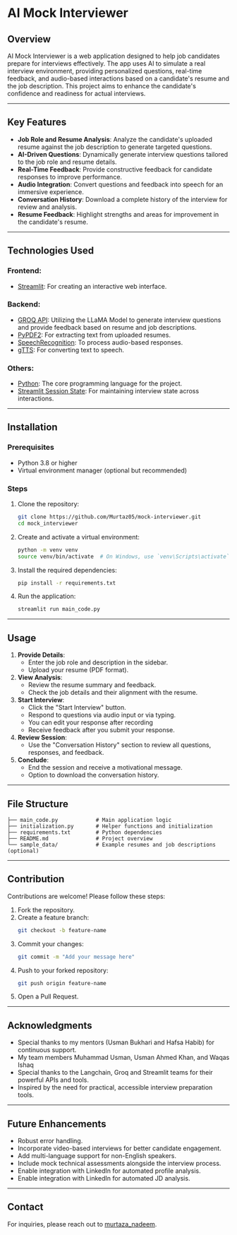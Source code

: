 # AI Mock Interviewer

## Overview
AI Mock Interviewer is a web application designed to help job candidates prepare for interviews effectively. The app uses AI to simulate a real interview environment, providing personalized questions, real-time feedback, and audio-based interactions based on a candidate's resume and the job description. This project aims to enhance the candidate's confidence and readiness for actual interviews.

---

## Key Features
- **Job Role and Resume Analysis**: Analyze the candidate's uploaded resume against the job description to generate targeted questions.
- **AI-Driven Questions**: Dynamically generate interview questions tailored to the job role and resume details.
- **Real-Time Feedback**: Provide constructive feedback for candidate responses to improve performance.
- **Audio Integration**: Convert questions and feedback into speech for an immersive experience.
- **Conversation History**: Download a complete history of the interview for review and analysis.
- **Resume Feedback**: Highlight strengths and areas for improvement in the candidate's resume.

---

## Technologies Used
### Frontend:
- [Streamlit](https://streamlit.io): For creating an interactive web interface.

### Backend:
- [GROQ API](https://www.groq.com/): Utilizing the LLaMA Model to generate interview questions and provide feedback based on resume and job descriptions.
- [PyPDF2](https://pypi.org/project/PyPDF2/): For extracting text from uploaded resumes.
- [SpeechRecognition](https://pypi.org/project/SpeechRecognition/): To process audio-based responses.
- [gTTS](https://pypi.org/project/gTTS/): For converting text to speech.


### Others:
- [Python](https://www.python.org): The core programming language for the project.
- [Streamlit Session State](https://docs.streamlit.io/library/advanced-features/session-state): For maintaining interview state across interactions.

---

## Installation
### Prerequisites
- Python 3.8 or higher
- Virtual environment manager (optional but recommended)

### Steps
1. Clone the repository:
   ```bash
   git clone https://github.com/Murtaz05/mock-interviewer.git
   cd mock_interviewer
   ```
2. Create and activate a virtual environment:
   ```bash
   python -m venv venv
   source venv/bin/activate  # On Windows, use `venv\Scripts\activate`
   ```
3. Install the required dependencies:
   ```bash
   pip install -r requirements.txt
   ```
4. Run the application:
   ```bash
   streamlit run main_code.py
   ```

---

## Usage
1. **Provide Details**:
   - Enter the job role and description in the sidebar.
   - Upload your resume (PDF format).
2. **View Analysis**:
   - Review the resume summary and feedback.
   - Check the job details and their alignment with the resume.
3. **Start Interview**:
   - Click the "Start Interview" button.
   - Respond to questions via audio input or via typing.
   - You can edit your response after recording
   - Receive feedback after you submit your response.
4. **Review Session**:
   - Use the "Conversation History" section to review all questions, responses, and feedback.
5. **Conclude**:
   - End the session and receive a motivational message.
   - Option to download the conversation history.

---

## File Structure
```
├── main_code.py            # Main application logic
├── initialization.py       # Helper functions and initialization
├── requirements.txt        # Python dependencies
├── README.md               # Project overview
└── sample_data/            # Example resumes and job descriptions (optional)
```

---

## Contribution
Contributions are welcome! Please follow these steps:
1. Fork the repository.
2. Create a feature branch:
   ```bash
   git checkout -b feature-name
   ```
3. Commit your changes:
   ```bash
   git commit -m "Add your message here"
   ```
4. Push to your forked repository:
   ```bash
   git push origin feature-name
   ```
5. Open a Pull Request.

---

## Acknowledgments
- Special thanks to my mentors (Usman Bukhari and Hafsa Habib) for continuous support.
- My team members Muhammad Usman, Usman Ahmed Khan, and Waqas Ishaq
- Special thanks to the Langchain, Groq and Streamlit teams for their powerful APIs and tools.
- Inspired by the need for practical, accessible interview preparation tools.

---

## Future Enhancements
- Robust error handling.
- Incorporate video-based interviews for better candidate engagement.
- Add multi-language support for non-English speakers.
- Include mock technical assessments alongside the interview process.
- Enable integration with LinkedIn for automated profile analysis.
- Enable integration with LinkedIn for automated JD analysis.


---

## Contact
For inquiries, please reach out to [murtaza_nadeem](mailto:murtaza.itu@gmail.com).

